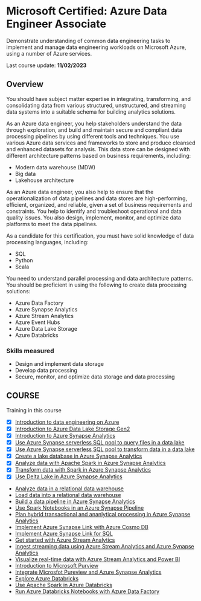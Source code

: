 # Microsoft Certified: Azure Data Engineer Associate

Demonstrate understanding of common data engineering tasks to implement and manage data engineering workloads on Microsoft Azure, using a number of Azure services.

Last course update: **11/02/2023**

## Overview

You should have subject matter expertise in integrating, transforming, and consolidating data from various structured, unstructured, and streaming data systems into a suitable schema for building analytics solutions.

As an Azure data engineer, you help stakeholders understand the data through exploration, and build and maintain secure and compliant data processing pipelines by using different tools and techniques. You use various Azure data services and frameworks to store and produce cleansed and enhanced datasets for analysis. This data store can be designed with different architecture patterns based on business requirements, including:

 - Modern data warehouse (MDW)
 - Big data
 - Lakehouse architecture

As an Azure data engineer, you also help to ensure that the operationalization of data pipelines and data stores are high-performing, efficient, organized, and reliable, given a set of business requirements and constraints. You help to identify and troubleshoot operational and data quality issues. You also design, implement, monitor, and optimize data platforms to meet the data pipelines.

As a candidate for this certification, you must have solid knowledge of data processing languages, including:

 - SQL
 - Python
 - Scala

You need to understand parallel processing and data architecture patterns. You should be proficient in using the following to create data processing solutions:

 - Azure Data Factory
 - Azure Synapse Analytics
 - Azure Stream Analytics
 - Azure Event Hubs
 - Azure Data Lake Storage
 - Azure Databricks

### Skills measured

 - Design and implement data storage
 - Develop data processing
 - Secure, monitor, and optimize data storage and data processing


## COURSE

Training in this course

 - [x] [Introduction to data engineering on Azure](./introduction_data_engineering.md)
 - [x] [Introduction to Azure Data Lake Storage Gen2](./introduction_data_lake_storage.md)
 - [x] [Introduction to Azure Synapse Analytics](./introduction_synapse_analytics.md)
 - [x] [Use Azure Synapse serverless SQL pool to query files in a data lake](./use_synapse_sql_query_data_lake.md)
 - [x] [Use Azure Synapse serverless SQL pool to transform data in a data lake](./use_synapse_sql_transform_data_lake.md)
 - [x] [Create a lake database in Azure Synapse Analytics](./create_lake_db_synapse_analytics.md)
 - [x] [Analyze data with Apache Spark in Azure Synapse Analytics](./analyze_data_apache_spark_in_synapse.md)
 - [x] [Transform data with Spark in Azure Synapse Analytics](./transform_data_spark_in_synapse.md)
 - [x] [Use Delta Lake in Azure Synapse Analytics](./use_delta_lake_in_synapse.md)
 - [Analyze data in a relational data warehouse](./analyze_data_in_data_warehouse.md)
 - [Load data into a relational data warehouse](./load_data_into_warehouse.md)
 - [Build a data pipeline in Azure Synapse Analytics](./build_pipeline_in_synapse.md)
 - [Use Spark Notebooks in an Azure Synapse Pipeline](./use_spark_notebook_synapse_pipeline.md)
 - [Plan hybrid transactional and ananlytical processing in Azure Synapse Analytics](./plan_hybrid_transactional_analytical_process.md)
 - [Implement Azure Synapse Link with Azure Cosmo DB](./implement_synapse_link_with_cosmodb.md)
 - [Implement Azure Synapse Link for SQL](./implement_synapse_link_for_sql.md)
 - [Get started with Azure Stream Analytics](./get_started_azure_stream_analytics.md)
 - [Ingest streaming data using Azure Stream Analytics and Azure Synapse Analytics](./ingest_streaming_data_stream_and_synapse.md)
 - [Visualize real-time data with Azure Stream Analytics and Power BI](./visualize_real_time_data_stream_and_powerbi.md)
 - [Introduction to Microsoft Purview](./introduction_microsoft_pureview.md)
 - [Integrate Microsfot Pureview and Azure Synapse Analytics](./integrate_pureview_and_synapse.md)
 - [Explore Azure Databricks](./explore_azure_databricks.md)
 - [Use Apache Spark in Azure Databricks](./use_spark_in_databricks.md)
 - [Run Azure Databricks Notebooks with Azure Data Factory](./run_databricks_notebooks_in_data_factory.md)

